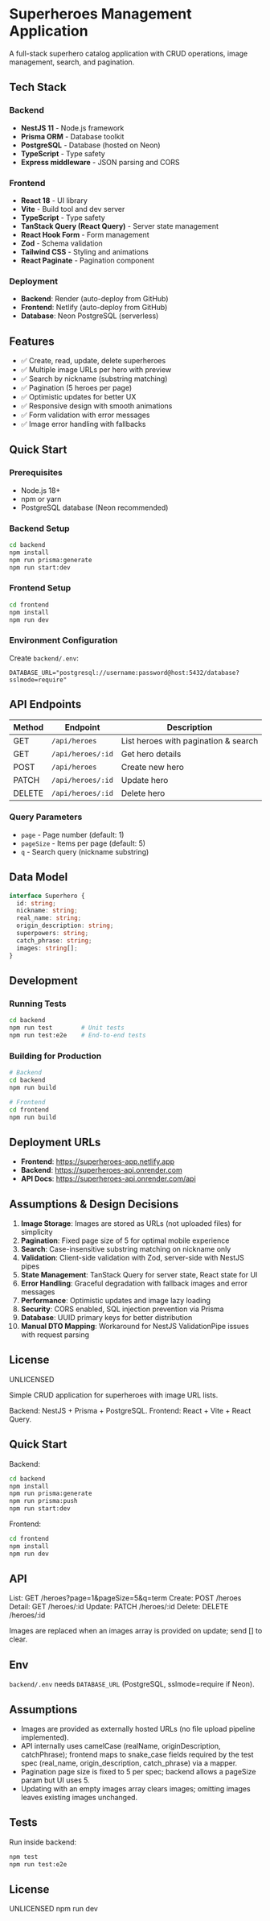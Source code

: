 # Superheroes Management Application

A full-stack superhero catalog application with CRUD operations, image management, search, and pagination.

## Tech Stack

### Backend
- **NestJS 11** - Node.js framework
- **Prisma ORM** - Database toolkit
- **PostgreSQL** - Database (hosted on Neon)
- **TypeScript** - Type safety
- **Express middleware** - JSON parsing and CORS

### Frontend
- **React 18** - UI library
- **Vite** - Build tool and dev server
- **TypeScript** - Type safety
- **TanStack Query (React Query)** - Server state management
- **React Hook Form** - Form management
- **Zod** - Schema validation
- **Tailwind CSS** - Styling and animations
- **React Paginate** - Pagination component

### Deployment
- **Backend**: Render (auto-deploy from GitHub)
- **Frontend**: Netlify (auto-deploy from GitHub)
- **Database**: Neon PostgreSQL (serverless)

## Features

- ✅ Create, read, update, delete superheroes
- ✅ Multiple image URLs per hero with preview
- ✅ Search by nickname (substring matching)
- ✅ Pagination (5 heroes per page)
- ✅ Optimistic updates for better UX
- ✅ Responsive design with smooth animations
- ✅ Form validation with error messages
- ✅ Image error handling with fallbacks

## Quick Start

### Prerequisites
- Node.js 18+
- npm or yarn
- PostgreSQL database (Neon recommended)

### Backend Setup
```bash
cd backend
npm install
npm run prisma:generate
npm run start:dev
```

### Frontend Setup
```bash
cd frontend
npm install
npm run dev
```

### Environment Configuration
Create `backend/.env`:
```env
DATABASE_URL="postgresql://username:password@host:5432/database?sslmode=require"
```

## API Endpoints

| Method | Endpoint | Description |
|--------|----------|-------------|
| GET | `/api/heroes` | List heroes with pagination & search |
| GET | `/api/heroes/:id` | Get hero details |
| POST | `/api/heroes` | Create new hero |
| PATCH | `/api/heroes/:id` | Update hero |
| DELETE | `/api/heroes/:id` | Delete hero |

### Query Parameters
- `page` - Page number (default: 1)
- `pageSize` - Items per page (default: 5)
- `q` - Search query (nickname substring)

## Data Model

```typescript
interface Superhero {
  id: string;
  nickname: string;
  real_name: string;
  origin_description: string;
  superpowers: string;
  catch_phrase: string;
  images: string[];
}
```

## Development

### Running Tests
```bash
cd backend
npm run test        # Unit tests
npm run test:e2e    # End-to-end tests
```

### Building for Production
```bash
# Backend
cd backend
npm run build

# Frontend
cd frontend
npm run build
```

## Deployment URLs

- **Frontend**: https://superheroes-app.netlify.app
- **Backend**: https://superheroes-api.onrender.com
- **API Docs**: https://superheroes-api.onrender.com/api

## Assumptions & Design Decisions

1. **Image Storage**: Images are stored as URLs (not uploaded files) for simplicity
2. **Pagination**: Fixed page size of 5 for optimal mobile experience
3. **Search**: Case-insensitive substring matching on nickname only
4. **Validation**: Client-side validation with Zod, server-side with NestJS pipes
5. **State Management**: TanStack Query for server state, React state for UI
6. **Error Handling**: Graceful degradation with fallback images and error messages
7. **Performance**: Optimistic updates and image lazy loading
8. **Security**: CORS enabled, SQL injection prevention via Prisma
9. **Database**: UUID primary keys for better distribution
10. **Manual DTO Mapping**: Workaround for NestJS ValidationPipe issues with request parsing

## License

UNLICENSED

Simple CRUD application for superheroes with image URL lists.

Backend: NestJS + Prisma + PostgreSQL. Frontend: React + Vite + React Query.

## Quick Start
Backend:
```bash
cd backend
npm install
npm run prisma:generate
npm run prisma:push
npm run start:dev
```
Frontend:
```bash
cd frontend
npm install
npm run dev
```

## API
List: GET /heroes?page=1&pageSize=5&q=term
Create: POST /heroes
Detail: GET /heroes/:id
Update: PATCH /heroes/:id
Delete: DELETE /heroes/:id

Images are replaced when an images array is provided on update; send [] to clear.

## Env
`backend/.env` needs `DATABASE_URL` (PostgreSQL, sslmode=require if Neon).

## Assumptions
- Images are provided as externally hosted URLs (no file upload pipeline implemented).
- API internally uses camelCase (realName, originDescription, catchPhrase); frontend maps to snake_case fields required by the test spec (real_name, origin_description, catch_phrase) via a mapper.
- Pagination page size is fixed to 5 per spec; backend allows a pageSize param but UI uses 5.
- Updating with an empty images array clears images; omitting images leaves existing images unchanged.

## Tests
Run inside backend:
```bash
npm test
npm run test:e2e
```

## License
UNLICENSED
npm run dev
